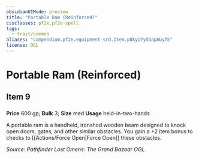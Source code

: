 ```yaml
---
obsidianUIMode: preview
title: "Portable Ram (Reinforced)"
cssclasses: pf2e,pf2e-spell
tags:
  - trait/common
aliases: "Compendium.pf2e.equipment-srd.Item.p8kyiYyXDapAUyfE"
license: OGL
---
```

# Portable Ram (Reinforced)
## Item 9
### 


**Price** 600 gp; 
**Bulk** 3; **Size** med
**Usage** held-in-two-hands

A portable ram is a handheld, ironshod wooden beam designed to knock open doors, gates, and other similar obstacles. You gain a +2 item bonus to checks to [[Actions/Force Open|Force Open]] these obstacles.

*Source: Pathfinder Lost Omens: The Grand Bazaar*
*OGL*